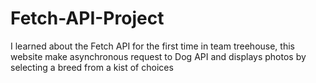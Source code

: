 # Fetch-API-Project
I learned about the Fetch API for the first time in team treehouse, this website make asynchronous request to Dog API and displays photos by selecting a breed from a kist of choices
